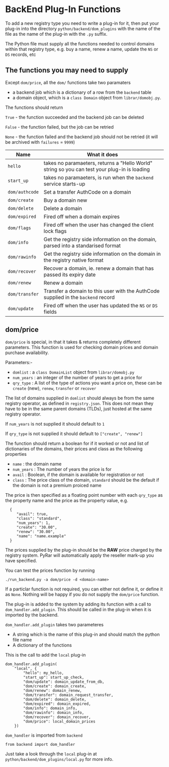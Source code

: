 # BackEnd Plug-In Functions

To add a new registry type you need to write a plug-in for it, then put
your plug-in into the directory `python/backend/dom_plugins` with the name
of the file as the name of the plug-in with the `.py` suffix.

The Python file must supply all the functions needed to control domains within that registry type,
e.g. buy a name, renew a name, update the `NS` or `DS` records, etc

## The functions you may need to supply

Except `dom/price`, all the `dom/` functions take two paramaters
- a backend job which is a dictionary of a row from the `backend` table 
- a domain object, which is a `class Domain` object from `librar/domobj.py`.

The functions should return

`True` - the function succeeded and the backend job can be deleted

`False` - the function failed, but the job can be retried

`None` - the function failed and the backend job should not be retried (it will be archived with `failures` = `9999`)


| Name | Wnat it does |
| ---- | ------------ |
| `hello` | takes no paramaeters, returns a "Hello World" string so you can test your plug-in is loading |
| `start_up` | takes no paramaeters, is run when the `backend` service starts-up |
| `dom/authcode` | Set a transfer AuthCode on a domain |
| `dom/create` | Buy a domain new |
| `dom/delete` | Delete a domain |
| `dom/expired` | Fired off when a domain expires |
| `dom/flags` | Fired off when the user has changed the client lock flags |
| `dom/info` | Get the registry side information on the domain, parsed into a standarised format |
| `dom/rawinfo` | Get the registry side information on the domain in the registry native format |
| `dom/recover` | Recover a domain, ie. renew a domain that has passed its expiry date |
| `dom/renew` | Renew a domain |
| `dom/transfer` | Transfer a domain to this user with the AuthCode supplied in the `backend` record |
| `dom/update` | Fired off when the user has updated the `NS` or `DS` fields |


## dom/price

`dom/price` is special, in that it takes & returns completely different parameters.
This function is used for checking domain prices and domain purchase availability.

Parameters:-
- `domlist` : a `class DomainList` object from `librar/domobj.py`
- `num_years` : an integer of the number of years to get a price for
- `qry_type` :  A list of the type of actions you want a price on, these can be `create` (new), `renew`, `transfer` or `recover`

The list of domains supplied in `domlist` should always be from the same registry operator, as defined in `registry.json`.
This does not mean they have to be in the same parent domains (TLDs), just hosted at the same registry operator.

If `num_years` is not supplied it should default to `1`

If `qry_type` is not supplied it should default to `["create", "renew"]`

The function should return a boolean for if it worked or not and list of dictionaries of the domains, their prices and class as the following properties
- `name` : the domain name
- `num_years` : The number of years the price is for
- `avail` : Boolean, if the domain is available for registration or not
- `class` : The price class of the domain, `standard` should be the default if the domain is not a premium proiced name

The price is then specified as a floating point number with each `qry_type` as the property name and the price as the property value, e.g.

      {
         "avail": true,
         "class": "standard",
         "num_years": 1,
         "create": "30.00",
         "renew": "30.00",
         "name": "name.example"
      }


The prices supplied by the plug-in should be the **RAW** price charged by the registry system. 
PyRar will automatically apply the reseller mark-up you have specified.

You can test the prices function by running

	./run_backend.py -a dom/price -d <domain-name>


If a particlar function is not required, you can either not define it, or define it as `None`.
Nothing will be happy if you do not supply the `dom/price` function.


The plug-in is added to the system by adding its function with a call to `dom_handler.add_plugin`.
This should be called in the plug-in when it is imported by the backend.

`dom_handler.add_plugin` takes two parameteres
- A string which is the name of this plug-in and should match the python file name
- A dictionary of the functions

This is the call to add the `local` plug-in

	dom_handler.add_plugin(
		"local", {
			"hello": my_hello,
			"start_up": start_up_check,
			"dom/update": domain_update_from_db,
			"dom/create": domain_create,
			"dom/renew": domain_renew,
			"dom/transfer": domain_request_transfer,
			"dom/delete": domain_delete,
			"dom/expired": domain_expired,
			"dom/info": domain_info,
			"dom/rawinfo": domain_info,
			"dom/recover": domain_recover,
			"dom/price": local_domain_prices
		})


`dom_handler` is imported from `backend`

	from backend import dom_handler

Just take a look through the `local` plug-in at `python/backend/dom_plugins/local.py` for more info.
